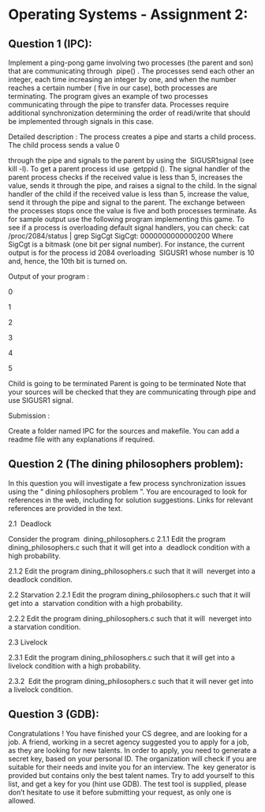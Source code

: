 # Operating Systems - Assignment 2:

## Question 1 (IPC):
Implement a ping-pong game involving two processes (the parent and son) that are
communicating through ​ pipe()​ . The processes send each other an integer, each time increasing
an integer by one, and when the number reaches a certain number (​ five​ in our case), both
processes are terminating. The program gives an example of two processes communicating
through the pipe to transfer data. Processes require additional synchronization determining the
order of readi/write that should be implemented through signals in this case.

Detailed description​ :
The process creates a pipe and starts a child process. The child process sends a value 0

through the pipe and signals to the parent by using the ​ SIGUSR1​ signal (see kill -l). To get a
parent process id use ​ getppid​ (). The signal handler of the parent process checks if the
received value is less than 5, increases the value, sends it through the pipe, and raises a signal
to the child. In the signal handler of the child if the received value is less than 5, increase the
value, send it through the pipe and signal to the parent. The exchange between the processes
stops once the value is five and both processes terminate. As for sample output use the
following program implementing this game.
To see if a process is overloading default signal handlers, you can check:
cat /proc/2084/status | grep SigCgt
SigCgt: 0000000000000200
Where SigCgt is a bitmask (one bit per signal number). For instance, the current output is for the
process id 2084 overloading ​ SIGUSR1​ whose number is 10 and, hence, the 10th bit is turned
on.

Output of your program​ :

0

1

2

3

4

5

Child is going to be terminated
Parent is going to be terminated
Note that your sources will be checked that they are communicating through pipe and use
SIGUSR1 signal.

Submission​ :

Create a folder named IPC for the sources and makefile. You can add a readme file with any
explanations if required.

## Question 2​ (The dining philosophers problem):

In this question you will investigate a few process synchronization issues using the “​ dining
philosophers problem​ ”. You are encouraged to look for references in the web, including for
solution suggestions. Links for relevant references are provided in the text.

2.1​ ​ Deadlock

Consider the program ​ dining_philosophers.c
2.1.1​ Edit the program dining_philosophers.c such that it will get into a ​ deadlock​ condition with a
high probability.

2.1.2​ Edit the program dining_philosophers.c such that it will ​ never​ get into a deadlock
condition. 

2.2 Starvation
2.2.1​ Edit the program dining_philosophers.c such that it will get into a ​ starvation​ condition with
a high probability.

2.2.2​ Edit the program dining_philosophers.c such that it will ​ never​ get into a starvation
condition.

2.3 Livelock

2.3.1​ Edit the program dining_philosophers.c such that it will get into a ​ livelock​ condition with a
high probability.

2.3.2 ​ Edit the program dining_philosophers.c such that it will ​ never​ get into a livelock condition.

## Question 3 (GDB):
Congratulations ! You have finished your CS degree, and are looking for a job.
A friend, working in a secret agency suggested you to apply for a job, as they are
looking for new talents. In order to apply, you need to generate a secret key, based on
your personal ID. The organization will check if you are suitable for their needs and
invite you for an interview. The ​ key generator​ is provided but contains only the best
talent names. Try to add yourself to this list, and get a key for you (hint use GDB). The
test tool​ is supplied, please don’t hesitate to use it before submitting your request, as
only one is allowed.
